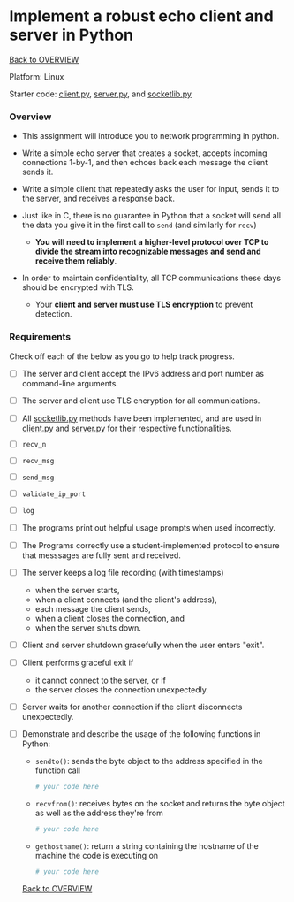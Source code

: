 # Implement a robust echo client and server in Python

[Back to OVERVIEW](../../README.md)

Platform: Linux

Starter code: [client.py](./client.py), [server.py](./server.py), and [socketlib.py](./socketlib.py)


### Overview

- This assignment will introduce you to network programming in python.

- Write a simple echo server that creates a socket, accepts incoming connections 1-by-1, and then echoes back each message the client sends it.

- Write a simple client that repeatedly asks the user for input, sends it to the server, and receives a response back.

- Just like in C, there is no guarantee in Python that a socket will send all the data you give it in the first call to `send` (and similarly for `recv`)
  - **You will need to implement a higher-level protocol over TCP to divide the stream into recognizable messages and send and receive them reliably**.

- In order to maintain confidentiality, all TCP communications these days should be encrypted with TLS.
  - Your **client and server must use TLS encryption** to prevent detection.

### Requirements

Check off each of the below as you go to help track progress.

- [ ] The server and client accept the IPv6 address and port number as
      command-line arguments.

- [ ] The server and client use TLS encryption for all communications.

- [ ]  All [socketlib.py](./socketlib.py) methods have been implemented, and are used in [client.py](./client.py) and [server.py](./server.py) for their respective functionalities.
  - [ ]  `recv_n`
  - [ ]  `recv_msg`
  - [ ]  `send_msg`
  - [ ]  `validate_ip_port`
  - [ ]  `log`

- [ ] The programs print out helpful usage prompts when used incorrectly.

- [ ] The Programs correctly use a student-implemented protocol to ensure that
      messsages are fully sent and received.

- [ ] The server keeps a log file recording (with timestamps)
    - when the server starts,
    - when a client connects (and the client's address),
    - each message the client sends,
    - when a client closes the connection, and
    - when the server shuts down.

- [ ] Client and server shutdown gracefully when the user enters "exit".

- [ ] Client performs graceful exit if
    - it cannot connect to the server, or if
    - the server closes the connection unexpectedly.

- [ ] Server waits for another connection if the client disconnects unexpectedly.

- [ ] Demonstrate and describe the usage of the following functions in Python:
  - `sendto()`: sends the byte object to the address specified in the function call
    ```python
    # your code here
    ```

  - `recvfrom()`: receives bytes on the socket and returns the byte object as well as the address they're from
    ```python
    # your code here
    ```

  - `gethostname()`: return a string containing the hostname of the machine the code is executing on
    ```python
    # your code here
    ```

  [Back to OVERVIEW](../../README.md)
